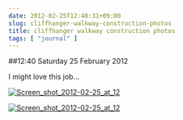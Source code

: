 ```yaml
---
date: 2012-02-25T12:40:31+09:00
slug: cliffhanger-walkway-construction-photos
title: cliffhanger walkway construction photos
tags: [ "journal" ]
---
```


##12:40 Saturday 25 February 2012

I might love this job...

 

[![Screen_shot_2012-02-25_at_12](https://getfile3.posterous.com/getfile/files.posterous.com/temp-2012-02-24/qkvDkAqBEbCFezodpeGlsEkErlGvqJlIugugtJfBeGyhJxaczpBkHatuABAz/Screen_shot_2012-02-25_at_12.35.11_PM.png.scaled500.png)](https://getfile7.posterous.com/getfile/files.posterous.com/temp-2012-02-24/qkvDkAqBEbCFezodpeGlsEkErlGvqJlIugugtJfBeGyhJxaczpBkHatuABAz/Screen_shot_2012-02-25_at_12.35.11_PM.png.scaled1000.png)

[![Screen_shot_2012-02-25_at_12](https://getfile2.posterous.com/getfile/files.posterous.com/temp-2012-02-24/ivmdsGEmlhnnkHuubmFGqIrJlbAwzglpfyeCJIpyhrxoujbAhfIvoGHrDmco/Screen_shot_2012-02-25_at_12.35.31_PM.png.scaled500.png)](https://getfile4.posterous.com/getfile/files.posterous.com/temp-2012-02-24/ivmdsGEmlhnnkHuubmFGqIrJlbAwzglpfyeCJIpyhrxoujbAhfIvoGHrDmco/Screen_shot_2012-02-25_at_12.35.31_PM.png.scaled1000.png)
